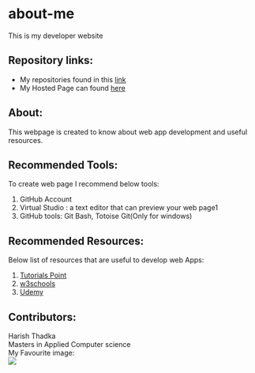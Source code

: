 # about-me
This is my developer website
## Repository links:
* My repositories found in this [link](https://github.com/harish24680?tab=repositories)
* My Hosted Page can found [here](https://harish24680.github.io/YouTube10/)
## About:
This webpage is created to know about web app development and useful resources.
## Recommended Tools:
To create web page I recommend below tools:

1. GitHub Account
1. Virtual Studio : a text editor that can preview your web page1
1. GitHub tools: Git Bash, Totoise Git(Only for windows)

## Recommended Resources:
Below list of resources that are useful to develop web Apps:  
1. [Tutorials Point](https://www.tutorialspoint.com/internet_technologies/websites_development.htm)
1. [w3schools](https://www.w3schools.com/whatis/)
1. [Udemy](https://www.udemy.com/course/python-and-django-full-stack-web-developer-bootcamp/)
## Contributors:
Harish Thadka  
Masters in Applied Computer science  
My Favourite image:  
![](https://i.pinimg.com/originals/0e/27/b0/0e27b0a7ec42b33f13b4e6eb66b75da1.jpg)

